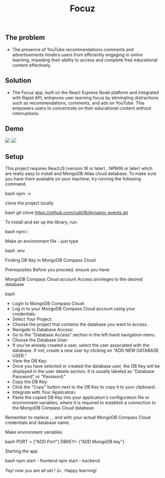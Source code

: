 <h1 align="center">Focuz</h1>

<br>

## The problem

* The presence of YouTube recommendations comments and advertisements hinders users from efficiently engaging in online learning, impeding their ability to access and complete free educational content effectively.

## Solution

* The Focuz app, built on the React Express Node platform and integrated with Rapid API, enhances user learning focus by eliminating distractions such as recommendations, comments, and ads on YouTube. This empowers users to concentrate on their educational content without interruptions.

## Demo

<img src= https://github.com/ruds18/Focuz/blob/master/src/components/assets/home.png />
<img src=https://github.com/ruds18/Focuz/blob/master/src/components/assets/play.png />




## Setup

This project requires ReactJS (version 16 or later) , NPM(6 or later) whch are really easy to install and MongoDB Atlas cloud database. To make sure you have them available on your machine, try running the following command.

bash
  npm -v


clone the project locally

bash
  git clone https://github.com/ruds18/dynamic-events.git


To install and set up the library, run:

bash
   npm i 


Make an environment file - just type

bash
   .env


Finding DB Key in MongoDB Compass Cloud

Prerequisites
Before you proceed, ensure you have:

MongoDB Compass Cloud account
Access privileges to the desired database

bash
* Login to MongoDB Compass Cloud:
* Log in to your MongoDB Compass Cloud account using your credentials.
* Select Your Project:
* Choose the project that contains the database you want to access.
* Navigate to Database Access:
* Go to the "Database Access" section in the left-hand navigation menu.
* Choose the Database User:
* If you've already created a user, select the user associated with the database. If not, create a new user by clicking on "ADD NEW DATABASE USER."
* View the DB Key:
* Once you have selected or created the database user, the DB Key will be displayed in the user details section. It is usually labeled as "Database Password" or "Password."
* Copy the DB Key:
* Click the "Copy" button next to the DB Key to copy it to your clipboard.
* Integrate with Your Application:
* Paste the copied DB Key into your application's configuration file or environment variables, where it is required to establish a connection to the MongoDB Compass Cloud database.


Remember to replace <username>, <password>, and <dbname> with your actual MongoDB Compass Cloud credentials and database name.


Make environment variables


bash
   PORT = {"ADD Port"}
   DBKEY= {"ADD MongoDB key"}




Starting the app

bash
   npm start - frontend
   npm start  - backend




Yay! now you are all set ! 👍 . Happy learning!
